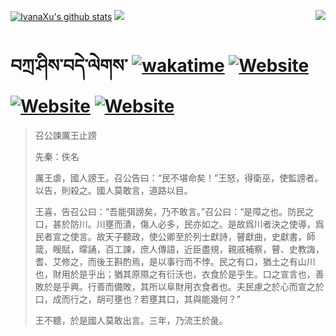 [![IvanaXu's github stats](https://github-readme-stats.vercel.app/api?username=IvanaXu&theme=codeSTACKr)](https://github.com/anuraghazra/github-readme-stats)
<img align="right" src="https://github-readme-stats.vercel.app/api/top-langs/?username=IvanaXu&langs_count=8&theme=codeSTACKr" />
<img src="https://github-readme-stats.vercel.app/api/wakatime?username=IvanaXu&layout=compact&langs_count=8&theme=codeSTACKr&custom_title=Programming&nbsp;Times&nbsp;(Since&nbsp;Jul.29.2021)" />
# བཀྲ་ཤིས་བདེ་ལེགས་	[![wakatime](https://wakatime.com/badge/user/5043ee4a-e361-4607-9d47-d557f2005d05.svg)](https://wakatime.com/@5043ee4a-e361-4607-9d47-d557f2005d05)	[![Website](https://img.shields.io/website?label=tianchi&up_color=orange&up_message=IvanaXu&url=https%3A%2F%2Fshields.io)](https://tianchi.aliyun.com/home/science/scienceDetail?userId=1095279182618)	[![Website](https://img.shields.io/website?label=yuque&up_color=green&up_message=IvanaXu&url=https%3A%2F%2Fshields.io)](https://www.yuque.com/ivanaxu)	[![Website](https://img.shields.io/website?label=leetcode&up_color=yellow&up_message=IvanaXu&url=https%3A%2F%2Fshields.io)](https://leetcode.cn/u/ivanaxu)
> 召公諫厲王止謗
> 
> 先秦：佚名 
> 
> 厲王虐，國人謗王。召公告曰：“民不堪命矣！”王怒，得衛巫，使監謗者。以告，則殺之。國人莫敢言，道路以目。
> 
> 王喜，告召公曰：“吾能弭謗矣，乃不敢言。”召公曰：“是障之也。防民之口，甚於防川。川壅而潰，傷人必多，民亦如之。是故爲川者決之使導，爲民者宣之使言。故天子聽政，使公卿至於列士獻詩，瞽獻曲，史獻書，師箴，瞍賦，曚誦，百工諫，庶人傳語，近臣盡規，親戚補察，瞽、史教誨，耆、艾修之，而後王斟酌焉，是以事行而不悖。民之有口，猶土之有山川也，財用於是乎出；猶其原隰之有衍沃也，衣食於是乎生。口之宣言也，善敗於是乎興。行善而備敗，其所以阜財用衣食者也。夫民慮之於心而宣之於口，成而行之，胡可壅也？若壅其口，其與能幾何？”
> 
> 王不聽，於是國人莫敢出言。三年，乃流王於彘。
>
